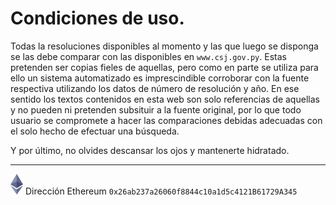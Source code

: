 # Condiciones de uso.

Todas la resoluciones disponibles al momento y las que luego se disponga se las debe comparar con las disponibles en ```www.csj.gov.py```. Estas pretenden ser copias fieles de aquellas, pero como en parte se utiliza para ello un sistema automatizado es imprescindible corroborar con la fuente respectiva utilizando los datos de número de resolución y año. En ese sentido los textos contenidos en esta web son solo referencias de aquellas y no pueden ni pretenden subsituir a la fuente original, por lo que todo usuario se compromete a hacer las comparaciones debidas adecuadas con el solo hecho de efectuar una búsqueda.

Y por último, no olvides descansar los ojos y mantenerte hidratado.

<a name=disclaimer id=disclaimer></a>

---

<img src="img/ethereum.webp" width="20px"> Dirección Ethereum `0x26ab237a26060f8844c10a1d5c4121B61729A345`

